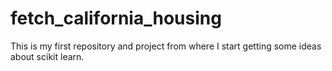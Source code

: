 # fetch_california_housing
This is my first repository and project from where I start getting some ideas about scikit learn.
